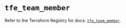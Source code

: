 # `tfe_team_member`

Refer to the Terraform Registry for docs: [`tfe_team_member`](https://registry.terraform.io/providers/hashicorp/tfe/0.68.0/docs/resources/team_member).
